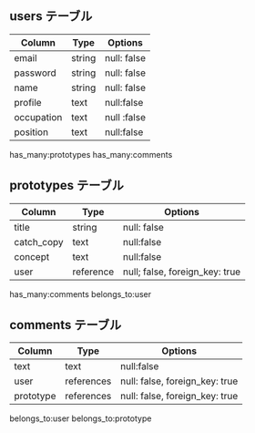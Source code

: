 
## users テーブル

| Column    | Type   | Options     |
| --------  | ------ | ----------- |
| email     | string | null: false |
| password  | string | null: false |
| name      | string | null: false |
|profile    |text    | null:false  |
|occupation |text    |null :false  |
|position   |text    |null:false   |

has_many:prototypes
has_many:comments

## prototypes テーブル

| Column   | Type     | Options                      |
| ------   | ------   | -----------------------------|
| title    | string   | null: false                  |
|catch_copy|text      |null:false                    |
|concept   |text      |null:false                    |
|user      |reference |null; false, foreign_key: true|

has_many:comments
belongs_to:user

## comments テーブル

| Column     | Type       | Options                        |
| ------     | ---------- | ------------------------------ |
|text        | text       | null:false                     |
|user        | references | null: false, foreign_key: true |
|prototype   | references | null: false, foreign_key: true |

belongs_to:user
belongs_to:prototype
